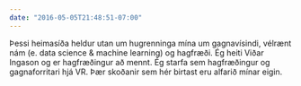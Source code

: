 ```yaml
---
date: "2016-05-05T21:48:51-07:00"
---
```


Þessi heimasíða heldur utan um hugrenninga mína um gagnavísindi, vélrænt nám (e. data science & machine learning) og hagfræði. Ég heiti Viðar Ingason og er hagfræðingur að mennt. Ég starfa sem hagfræðingur og gagnaforritari hjá VR. Þær skoðanir sem hér birtast eru alfarið mínar eigin.